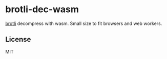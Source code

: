 # brotli-dec-wasm

[brotli](https://github.com/google/brotli) decompress with wasm.
Small size to fit browsers and web workers.

## License

MIT
